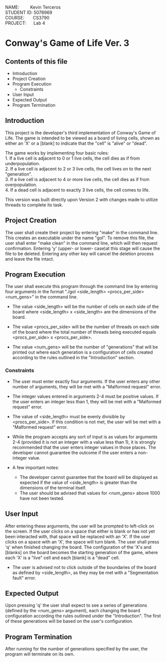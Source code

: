 NAME:&nbsp;&nbsp;&nbsp;&nbsp;&nbsp;&nbsp;&nbsp;&nbsp;&nbsp;Kevin Terceros<br />
STUDENT ID:&nbsp;5078969<br />
COURSE:&nbsp;&nbsp;&nbsp;&nbsp;&nbsp;&nbsp;&nbsp;CS3790<br />
PROJECT:&nbsp;&nbsp;&nbsp;&nbsp;&nbsp;&nbsp;Lab 4

# Conway's Game of Life Ver. 3

## Contents of this file

  - Introduction
  - Project Creation
  - Program Execution
    - Constraints
  - User Input
  - Expected Output
  - Program Termination

## Introduction

This project is the developer's third implementation of Conway's Game of Life. The game is intended to be viewed as a
board of living cells, shown as either an 'X' or a [blank] to indicate that the "cell" is "alive" or "dead".

The game works by implementing four basic rules:<br />
	1. If a live cell is adjacent to 0 or 1 live cells, the cell dies as if from underpopulation.<br />
	2. If a live cell is adjacent to 2 or 3 live cells, the cell lives on to the next "generation".<br />
	3. If a live cell is adjacent to 4 or more live cells, the cell dies as if from overpopulation.<br />
	4. If a dead cell is adjacent to exactly 3 live cells, the cell comes to life.<br />

This version was built directly upon Version 2 with changes made to utilize threads to complete its task.

## Project Creation

The user shall create their project by entering "make" in the command line. This creates an executable under the name
"gol". To remove this file, the user shall enter "make clean" in the command line, which will then request
confirmation. Entering 'y' (upper- or lower- case)at this stage will cause the file to be deleted. Entering any other
key will cancel the deletion process and leave the file intact.

## Program Execution

The user shall execute this program through the command line by entering four arguments in the format
"./gol <side_length> <procs_per_side> <num_gens>" in the command line.

- The value <side_length> will be the number of cells on each side of the board where <side_length> x <side_length> are
  the dimensions of the board.

- The value <procs_per_side> will be the number of threads on each side of the board where the total number of threads
  being executed equals <procs_per_side> x <procs_per_side>.

- The value <num_gens> will be the number of "generations" that will be printed out where each generation is a
  configuration of cells created according to the rules outlined in the "Introduction" section.

### Constraints

- The user must enter exactly four arguments. If the user enters any other number of arguments, they will be met with
  a "Malformed request" error.

- The integer values entered in arguments 2-4 must be positive values. If the user enters an integer less than 1, they
  will be met with a "Malformed request" error.

- The value of <side_length> must be evenly divisible by <procs_per_side>. If this condition is not met, the user will
  be met with a "Malformed request" error.

- While the program accepts any sort of input is as values for arguments 2-4 (provided it is not an integer with a
  value less than 1), it is strongly recommended that the user enters integer values in those places. The developer
  cannot guarantee the outcome if the user enters a non-integer value.

- A few important notes:
  - The developer cannot guarantee that the board will be displayed as expected if the value of <side_length> is
    greater than the dimensions of the terminal itself.
  - The user should be advised that values for <num_gens> above 1000 have not been tested.

## User Input

After entering these arguments, the user will be prompted to left-click on the screen. If the user clicks on a space
that either is blank or has not yet been interacted with, that space will be replaced with an 'X'. If the user clicks
on a space with an 'X', the space will turn blank. The user shall press 'q' when finished changing the board. The
configuration of the 'X's and [blanks] on the board becomes the starting generation of the game, where each 'X' is a
"live" cell and each [blank] is a "dead" cell.

- The user is advised not to click outside of the boundaries of the board as defined by <side_length>, as they may be
  met with a "Segmentation fault" error.

## Expected Output

Upon pressing 'q' the user shall expect to see a series of generations (defined by the <num_gens> argument), each
changing the board configuration according the rules outlined under the "Introduction". The first of these generations
will be based on the user's configuration.

## Program Termination

After running for the number of generations specified by the user, the program will terminate on its own.
